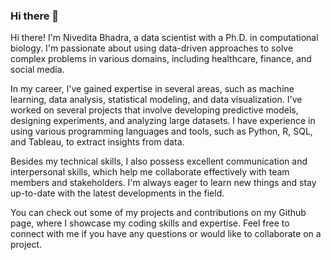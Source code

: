 ### Hi there 👋

Hi there! I'm Nivedita Bhadra, a data scientist with a Ph.D. in computational biology. I'm passionate about using data-driven approaches to solve complex problems in various domains, including healthcare, finance, and social media.

In my career, I've gained expertise in several areas, such as machine learning, data analysis, statistical modeling, and data visualization. I've worked on several projects that involve developing predictive models, designing experiments, and analyzing large datasets. I have experience in using various programming languages and tools, such as Python, R, SQL, and Tableau, to extract insights from data.

Besides my technical skills, I also possess excellent communication and interpersonal skills, which help me collaborate effectively with team members and stakeholders. I'm always eager to learn new things and stay up-to-date with the latest developments in the field.

You can check out some of my projects and contributions on my Github page, where I showcase my coding skills and expertise. Feel free to connect with me if you have any questions or would like to collaborate on a project.

<!--


**BhadraNivedita/BhadraNivedita** is a ✨ _special_ ✨ repository because its `README.md` (this file) appears on your GitHub profile.

Here are some ideas to get you started:

Hi there! I'm Nivedita Bhadra, a data scientist with a Ph.D. in Physics. I'm passionate about using data-driven approaches to solve complex problems in various domains, including healthcare, finance, and social media.

In my career, I've gained expertise in several areas, such as machine learning, data analysis, statistical modeling, and data visualization. I've worked on several projects that involve developing predictive models, designing experiments, and analyzing large datasets. I have experience in using various programming languages and tools, such as Python, R, SQL, and Tableau, to extract insights from data.

Besides my technical skills, I also possess excellent communication and interpersonal skills, which help me collaborate effectively with team members and stakeholders. I'm always eager to learn new things and stay up-to-date with the latest developments in the field.

You can check out some of my projects and contributions on my Github page, where I showcase my coding skills and expertise. Feel free to connect with me if you have any questions or would like to collaborate on a project.
